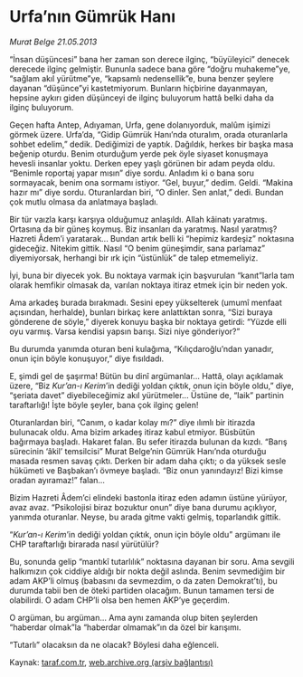 # Urfa’nın Gümrük Hanı

*Murat Belge 21.05.2013*

<div class="yazi"><p>“İnsan düşüncesi” bana her zaman son derece ilginç, “büyüleyici” denecek derecede ilginç gelmiştir. Bununla sadece bana göre “doğru muhakeme”ye, “sağlam akıl yürütme”ye, “kapsamlı nedensellik”e, buna benzer şeylere dayanan “düşünce”yi kastetmiyorum. Bunların hiçbirine dayanmayan, hepsine aykırı giden düşünceyi de ilginç buluyorum  hattâ belki daha da ilginç buluyorum. </p>
<p>Geçen hafta Antep, Adıyaman, Urfa, gene dolanıyorduk, malûm işimizi görmek üzere. Urfa’da, “Gidip Gümrük Hanı’nda oturalım, orada oturanlarla sohbet edelim,” dedik. Dediğimizi de yaptık. Dağıldık, herkes bir başka masa beğenip oturdu. Benim oturduğum yerde pek öyle siyaset konuşmaya hevesli insanlar yoktu. Derken epey yaşlı görünen bir adam peyda oldu. “Benimle roportaj yapar mısın” diye sordu. Anladım ki o bana soru sormayacak, benim ona sormamı istiyor. “Gel, buyur,” dedim. Geldi. “Makina hazır mı” diye sordu. Oturanlardan biri, “O dinler. Sen anlat,” dedi. Bundan çok mutlu olmasa da anlatmaya başladı.</p>
<p>Bir tür vaızla karşı karşıya olduğumuz anlaşıldı. Allah kâinatı yaratmış. Ortasına da bir güneş koymuş. Biz insanları da yaratmış. Nasıl yaratmış? Hazreti Âdem’i yaratarak... Bundan artık belli ki “hepimiz kardeşiz” noktasına gideceğiz. Nitekim gittik. Nasıl “O benim güneşimdir, sana parlamaz” diyemiyorsak, herhangi bir ırk için “üstünlük” de talep etmemeliyiz.</p>
<p>İyi, buna bir diyecek yok. Bu noktaya varmak için başvurulan “kanıt”larla tam olarak hemfikir olmasak da, varılan noktaya itiraz etmek için bir neden yok.</p>
<p>Ama arkadeş burada bırakmadı. Sesini epey yükselterek (umumî menfaat açısından, herhalde), bunları birkaç kere anlattıktan sonra, “Sizi buraya gönderene de söyle,” diyerek konuyu başka bir noktaya getirdi: “Yüzde elli oyu varmış. Varsa kendisi yapsın barışı. Sizi niye gönderiyor?” </p>
<p>Bu durumda yanımda oturan beni kulağıma, “Kılıçdaroğlu’ndan yanadır, onun için böyle konuşuyor,” diye fısıldadı.</p>
<p>E, şimdi gel de şaşırma! Bütün bu dinî argümanlar... Hattâ, olayı açıklamak üzere, “Biz <i>Kur’an-ı Kerim</i>’in<i> </i>dediği yoldan çıktık, onun için böyle oldu,” diye, “şeriata davet” diyebileceğimiz akıl yürütmeler... Üstüne de, “laik” partinin taraftarlığı! İşte böyle şeyler, bana çok ilginç gelen!</p>
<p>Oturanlardan biri, “Canım, o kadar kolay mı?” diye ılımlı bir itirazda bulunacak oldu. Ama bizim arkadeş itiraz kabul etmiyor. Büsbütün bağırmaya başladı. Hakaret falan. Bu sefer itirazda bulunan da kızdı. “Barış sürecinin ‘âkil’ temsilcisi” Murat Belge’nin Gümrük Hanı’nda oturduğu masada resmen savaş çıktı. Derken bir adam daha çıktı; o da yüksek sesle hükümeti ve Başbakan’ı övmeye başladı. “Biz onun yanındayız! Bizi kimse oradan ayıramaz!” falan...</p>
<p>Bizim Hazreti Âdem’ci elindeki bastonla itiraz eden adamın üstüne yürüyor, avaz avaz. “Psikolojisi biraz bozuktur onun” diye bana durumu açıklıyor, yanımda oturanlar. Neyse, bu arada gitme vakti gelmiş, toparlandık gittik.</p>
<p>“<i>Kur’an-ı Kerim</i>’in dediği yoldan çıktık, onun için böyle oldu” argümanı ile CHP taraftarlığı birarada nasıl yürütülür?</p>
<p>Bu, sonunda gelip “mantıkî tutarlılık” noktasına dayanan bir soru. Ama sevgili halkımızın çok ciddiye aldığı bir nokta değil aslında. Benim sevmediğim bir adam AKP’li olmuş (babasını da sevmezdim, o da zaten Demokrat’tı), bu durumda tabii ben de öteki partiden olacağım. Bunun tamamen tersi de olabilirdi. O adam CHP’li olsa ben hemen AKP’ye geçerdim.</p>
<p>O argüman, bu argüman... Ama aynı zamanda olup biten şeylerden “haberdar olmak”la “haberdar olmamak”ın da özel bir karışımı.</p>
<p>“Tutarlı” olacaksın da ne olacak? Böylesi daha eğlenceli.</p>
</div>

Kaynak: [taraf.com.tr](http://www.taraf.com.tr:80/murat-belge/makale-urfa-nin-gumruk-hani.htm), [web.archive.org (arşiv bağlantısı)](http://web.archive.org/web/20130608043837/http://www.taraf.com.tr:80/murat-belge/makale-urfa-nin-gumruk-hani.htm)
